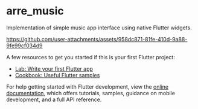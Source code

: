 # arre_music

Implementation of simple music app interface using native Flutter widgets.


https://github.com/user-attachments/assets/958dc871-81fe-410d-9a88-9fe99cf034d9


A few resources to get you started if this is your first Flutter project:

- [Lab: Write your first Flutter app](https://docs.flutter.dev/get-started/codelab)
- [Cookbook: Useful Flutter samples](https://docs.flutter.dev/cookbook)

For help getting started with Flutter development, view the
[online documentation](https://docs.flutter.dev/), which offers tutorials,
samples, guidance on mobile development, and a full API reference.
